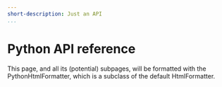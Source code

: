 ```yaml
---
short-description: Just an API
...
```


# Python API reference

This page, and all its (potential) subpages, will be formatted with the
PythonHtmlFormatter, which is a subclass of the default HtmlFormatter.
